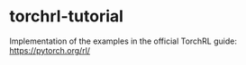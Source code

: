 # torchrl-tutorial

Implementation of the examples in the official TorchRL guide: https://pytorch.org/rl/
